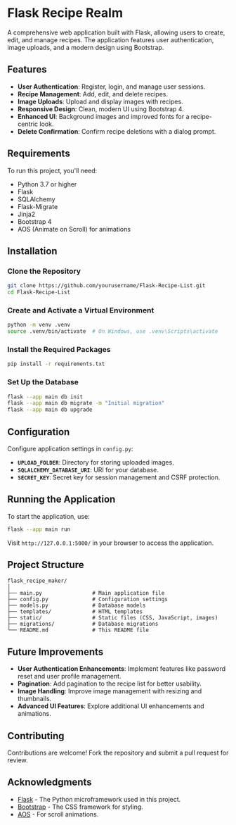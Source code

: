 # Flask Recipe Realm

A comprehensive web application built with Flask, allowing users to create, edit, and manage recipes. The application features user authentication, image uploads, and a modern design using Bootstrap.


## Features

- **User Authentication**: Register, login, and manage user sessions.
- **Recipe Management**: Add, edit, and delete recipes.
- **Image Uploads**: Upload and display images with recipes.
- **Responsive Design**: Clean, modern UI using Bootstrap 4.
- **Enhanced UI**: Background images and improved fonts for a recipe-centric look.
- **Delete Confirmation**: Confirm recipe deletions with a dialog prompt.

## Requirements

To run this project, you'll need:

- Python 3.7 or higher
- Flask
- SQLAlchemy
- Flask-Migrate
- Jinja2
- Bootstrap 4
- AOS (Animate on Scroll) for animations

## Installation

### Clone the Repository

```bash
git clone https://github.com/yourusername/Flask-Recipe-List.git
cd Flask-Recipe-List
```

### Create and Activate a Virtual Environment

```bash
python -m venv .venv
source .venv/bin/activate  # On Windows, use .venv\Scripts\activate
```

### Install the Required Packages

```bash
pip install -r requirements.txt
```

### Set Up the Database

```bash
flask --app main db init
flask --app main db migrate -m "Initial migration"
flask --app main db upgrade
```

## Configuration

Configure application settings in `config.py`:

- **`UPLOAD_FOLDER`**: Directory for storing uploaded images.
- **`SQLALCHEMY_DATABASE_URI`**: URI for your database.
- **`SECRET_KEY`**: Secret key for session management and CSRF protection.

## Running the Application

To start the application, use:

```bash
flask --app main run
```

Visit `http://127.0.0.1:5000/` in your browser to access the application.

## Project Structure

```
flask_recipe_maker/
│
├── main.py                # Main application file
├── config.py              # Configuration settings
├── models.py              # Database models
├── templates/             # HTML templates
├── static/                # Static files (CSS, JavaScript, images)
├── migrations/            # Database migrations
└── README.md              # This README file
```

## Future Improvements

- **User Authentication Enhancements**: Implement features like password reset and user profile management.
- **Pagination**: Add pagination to the recipe list for better usability.
- **Image Handling**: Improve image management with resizing and thumbnails.
- **Advanced UI Features**: Explore additional UI enhancements and animations.

## Contributing

Contributions are welcome! Fork the repository and submit a pull request for review.

## Acknowledgments

- [Flask](https://flask.palletsprojects.com/) - The Python microframework used in this project.
- [Bootstrap](https://getbootstrap.com/) - The CSS framework for styling.
- [AOS](https://michalsnik.github.io/aos/) - For scroll animations.
